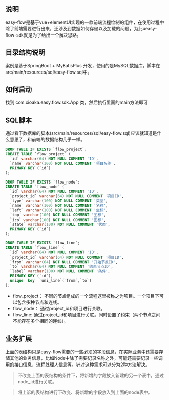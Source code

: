 ## 说明

easy-flow是基于vue+elementUI实现的一款前端流程绘制的组件，在使用过程中除了前端需要进行出来，还涉及到数据如何存储以及加载的问题，为此ueasy-flow-sdk就是为了给出一个解决思路。

## 目录结构说明

案例是基于SpringBoot + MyBatisPlus 开发，使用的是MySQL数据库，脚本在src/main/resources/sql/easy-flow.sql中。

## 如何启动

找到 com.xioaka.easy.flow.sdk.App 类，然后执行里面的main方法即可

## SQL脚本

通过看下数据库的脚本(src/main/resources/sql/easy-flow.sql)应该就知道是什么意思了，和前端的数据结构几乎一样。

```sql
DROP TABLE IF EXISTS `flow_project`;
CREATE TABLE `flow_project` (
  `id` varchar(64) NOT NULL COMMENT 'ID',
  `name` varchar(100) NOT NULL COMMENT '项目名称',
  PRIMARY KEY (`id`)
);

DROP TABLE IF EXISTS `flow_node`;
CREATE TABLE `flow_node` (
  `id` varchar(64) NOT NULL COMMENT 'ID',
  `project_id` varchar(64) NOT NULL COMMENT '项目ID',
  `type` varchar(100) NOT NULL COMMENT '类型',
  `name` varchar(100) NOT NULL COMMENT '名称',
  `left` varchar(100) NOT NULL COMMENT '坐标',
  `top` varchar(100) NOT NULL COMMENT '坐标',
  `ico` varchar(100) NOT NULL COMMENT '图标',
  `state` varchar(100) NOT NULL COMMENT '状态',
  PRIMARY KEY (`id`)
);

DROP TABLE IF EXISTS `flow_line`;
CREATE TABLE `flow_line` (
  `id` varchar(64) NOT NULL COMMENT 'ID',
  `project_id` varchar(64) NOT NULL COMMENT '项目ID',
  `from` varchar(64) NOT NULL COMMENT '开始节点ID',
  `to` varchar(64) NOT NULL COMMENT '结束节点ID',
  `label` varchar(100) NOT NULL COMMENT '条件',
  PRIMARY KEY (`id`),
  unique  key  `uni_line`(`from`,`to`)
);
```

* flow_project： 不同的节点组成的一个流程这里被称之为项目。一个项目下可以包含多种节点和连线。
* flow_node： 通过project_id和项目进行关联。
* flow_line: 通过project_id和项目进行关联。同时设置了约束（两个节点之间不能存在多个相同的连线）。

## 业务扩展

上面的表结构只是easy-flow需要的一些必须的字段信息，在实际业务中还需要存储其他的业务信息，比如Node中除了需要记录名称之外，可能还需要记录一些调用的接口信息、流程处理人信息等。针对这种需求可以分为2种方法解决。

> 不改变上面的表结构的条件下，将新增的字段放入新建的另一个表中，通过node_id进行关联。

> 将上诉的表结构进行下改变、将新增的字段放入到上面的node表中。



